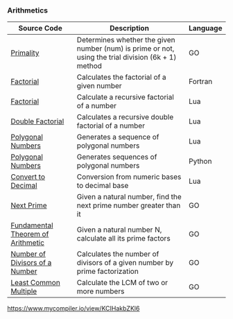### Arithmetics 
| Source Code | Description | Language |
| --- | --- | --- |    
|[Primality](https://www.mycompiler.io/view/KCIHakbZKl6)|Determines whether the given number (num) is prime or not, using the trial division (6k + 1) method|GO|
|[Factorial](https://onlinegdb.com/Syk6M8G8d)|Calculates the factorial of a given number|Fortran|
|[Factorial](https://www.mycompiler.io/view/FJfAEmzfV6k)|Calculate a recursive factorial of a number|Lua|
|[Double Factorial](https://www.mycompiler.io/view/HKJnNGeyDaf)|Calculates a recursive double factorial of a number|Lua| 
|[Polygonal Numbers](https://github.com/JoseCintra/MathAlgorithms/blob/master/Algorithms/PolygonalNumbers1.lua)|Generates a sequence of polygonal numbers|Lua|
|[Polygonal Numbers](https://onlinegdb.com/rkE0DLG8u)|Generates sequences of polygonal numbers|Python|  
|[Convert to Decimal](https://www.mycompiler.io/view/3Y2U27b)|Conversion from numeric bases to decimal base|Lua|  
|[Next Prime](https://onlinegdb.com/HXhFDBLrP)|Given a natural number, find the next prime number greater than it|GO| 
|[Fundamental Theorem of Arithmetic](https://onlinegdb.com/iKptQMkcn)|Given a natural number N, calculate all its prime factors|GO|   
|[Number of Divisors of a Number](https://onlinegdb.com/Uu0EEq7Ez)|Calculates the number of divisors of a given number by prime factorization|GO|    
|[Least Common Multiple](https://onlinegdb.com/_EUdMcORD)|Calculate the LCM of two or more numbers|GO|      

https://www.mycompiler.io/view/KCIHakbZKl6
